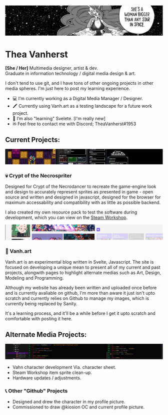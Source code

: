<p align="center">
  <picture>
   <img alt="Vanh Logo" src="brandRes/StarBanner.jpg">
  </picture>
</p>

# Thea Vanherst

**[She / Her]** Multimedia designer, artist & dev.<br>
Graduate in information technology / digital media design & art.

I don't tend to use git, and I have tons of other ongoing projects in other media spheres. I'm just here to post my learning experience.

- 💻 I’m currently working as a Digital Media Manager / Designer.
- 🖍 Currently using Vanh.art as a testing landscape for a future work project.
- 🧮 I’m also "learning" Svelete. [I'm really new]
- ✉ Feel free to contact me with Discord; TheaVanherst#1953

## Current Projects:
<picture>
    <img alt="Vansche.me" src="./static/Necrospriter%20Demo.jpg">
</picture>

### 💀 Crypt of the Necrospriter
Designed for Crypt of the Necrodancer to recreate the game-engine look and design to accurately represent sprites as presented in game - open source and written and designed in javascript, designed for the browser for maximum accessability and compatibility with as little as possible backend.<br>

I also created my own resource pack to test the software during development, which you can view on the [Steam Workshop][1].

<picture>
    <img alt="Vansche.me" src="./static/Vanh.art%20Demo.jpg">
</picture>

### 🦈 Vanh.art
Vanh.art is an experimental blog written in Svelte, Javascript.
The site is focused on developing a unique mean to present all of my current and past projects, alongwith pages to highlight alternate medias such as Art, Design, Modeling and Programming.

Although my website has already been written and uploaded once before and is currently avaliable on github, I'm more than aware it just isn't upto scratch and currently relies on Github to manage my images, which is currently being replaced by Sanity.

It's a learning process, and it'll be a while before I get it upto scratch and comfortable with posting it here.

## Alternate Media Projects:
<picture>
    <img alt="Vansche.me" src="./static/Vanshe.me%20Demo.jpg">
</picture>

- Vahn character development Via. character sheet.
- Steam Workshop item sprite clean-up.
- Hardware updates / adjustments.

### 📞 Other "Github" Projects
- Designed and drew the character in my profile picture.
- Commissioned to draw @kiosion OC and current profile picture.

[1]: https://steamcommunity.com/sharedfiles/filedetails/?id=2893560157